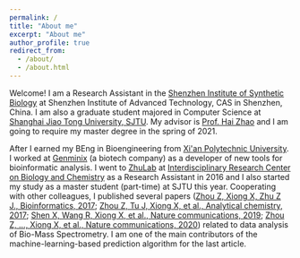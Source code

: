 ```yaml
---
permalink: /
title: "About me"
excerpt: "About me"
author_profile: true
redirect_from: 
  - /about/
  - /about.html
---
```


Welcome! I am a Research Assistant in the [Shenzhen Institute of Synthetic Biology](http://isynbio.siat.ac.cn/) at Shenzhen Institute of Advanced Technology, CAS in Shenzhen, China. 
I am also a graduate student majored in Computer Science at [Shanghai Jiao Tong University, SJTU](https://www.sjtu.edu.cn/). My advisor is [Prof. Hai Zhao](http://bcmi.sjtu.edu.cn/~zhaohai/index.html) and I am going to require my master degree in the spring of 2021. 

After I earned my BEng in Bioengineering from [Xi'an Polytechnic University](https://www.xpu.edu.cn/). 
I worked at [Genminix](http://www.gminix.com/) (a biotech company) as a developer of new tools for bioinformatic analysis. 
I went to [ZhuLab](http://www.zhulab.cn) at [Interdisciplinary Research Center on Biology and Chemistry](http://ircbc.ac.cn/) as a Research Assistant in 2016 and I also started my study as a master student (part-time) at SJTU this year. 
Cooperating with other colleagues, 
I published several papers ([Zhou Z, Xiong X, Zhu Z J., Bioinformatics, 2017](https://academic.oup.com/bioinformatics/article/33/14/2235/3066291);
                             [Zhou Z, Tu J, Xiong X, et al., Analytical chemistry, 2017](https://pubs.acs.org/doi/abs/10.1021/acs.analchem.7b02625);
                             [Shen X, Wang R, Xiong X, et al., Nature communications, 2019](https://www.nature.com/articles/s41467-019-09550-x);
                             [Zhou Z, ..., Xiong X, et al., Nature communications, 2020](https://www.nature.com/articles/s41467-020-18171-8)) related to data analysis of Bio-Mass Spectrometry.
I am one of the main contributors of the machine-learning-based prediction algorithm for the last article.
